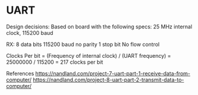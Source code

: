 # UART
Design decisions:
Based on board with the following specs:
25 MHz internal clock, 115200 baud

RX:
8 data bits
115200 baud
no parity 
1 stop bit
No flow control

Clocks Per bit = (Frequency of internal clock) / (UART frequency)
= 25000000 / 115200 = 217 clocks per bit

References
https://nandland.com/project-7-uart-part-1-receive-data-from-computer/
https://nandland.com/project-8-uart-part-2-transmit-data-to-computer/